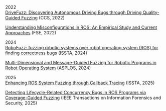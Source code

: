 2022  
[DriveFuzz: Discovering Autonomous Driving Bugs through Driving Quality-Guided Fuzzing](https://dl.acm.org/doi/abs/10.1145/3548606.3560558) (CCS, 2022) 

[Understanding Misconfigurations in ROS: An Empirical Study and Current Approaches](https://dl.acm.org/doi/abs/10.1145/3650212.3680350) (FSE, 2022)

2024  
[RoboFuzz: fuzzing robotic systems over robot operating system (ROS) for finding correctness bugs](https://dl.acm.org/doi/abs/10.1145/3540250.3549164) (ISSTA, 2024)  

[Multi-Dimensional and Message-Guided Fuzzing for Robotic Programs in Robot Operating System](https://dl.acm.org/doi/abs/10.1145/3620665.3640425) (ASPLOS, 2024)

2025  
[Enhancing ROS System Fuzzing through Callback Tracing](https://dl.acm.org/doi/pdf/10.1145/3650212.3652111) (ISSTA, 2025)

[Detecting Lifecycle-Related Concurrency Bugs in ROS Programs via Coverage-Guided Fuzzing](https://ieeexplore.ieee.org/stamp/stamp.jsp?tp=&arnumber=11095749) (IEEE Transactions on Information Forensics and Security, 2025)

